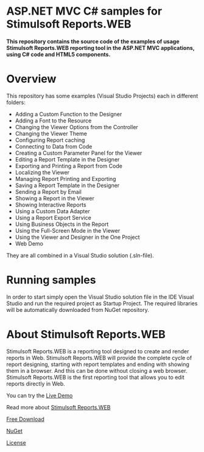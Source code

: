 # ASP.NET MVC C# samples for Stimulsoft Reports.WEB

#### This repository contains the source code of the examples of usage Stimulsoft Reports.WEB reporting tool in the ASP.NET MVC applications, using C# code and HTML5 components.

# Overview
This repository has some examples (Visual Studio Projects) each in different folders:
* Adding a Custom Function to the Designer
* Adding a Font to the Resource
* Changing the Viewer Options from the Controller
* Changing the Viewer Theme
* Configuring Report caching
* Connecting to Data from Code
* Creating a Custom Parameter Panel for the Viewer
* Editing a Report Template in the Designer
* Exporting and Printing a Report from Code
* Localizing the Viewer
* Managing Report Printing and Exporting
* Saving a Report Template in the Designer
* Sending a Report by Email
* Showing a Report in the Viewer
* Showing Interactive Reports
* Using a Custom Data Adapter
* Using a Report Export Service
* Using Business Objects in the Report
* Using the Full-Screen Mode in the Viewer
* Using the Viewer and Designer in the One Project
* Web Demo

They are all combined in a Visual Studio solution (.sln-file).

# Running samples
In order to start simply open the Visual Studio solution file in the IDE Visual Studio and run the required project as Startup Project. The required libraries will be automatically downloaded from NuGet repository.

# About Stimulsoft Reports.WEB
Stimulsoft Reports.WEB is a reporting tool designed to create and render reports in Web. Stimulsoft Reports.WEB will provide the complete cycle of report designing, starting with report templates and ending with showing them in a browser. And this can be done without closing a web browser. Stimulsoft Reports.WEB is the first reporting tool that allows you to edit reports directly in Web.

You can try the [Live Demo](http://demo.stimulsoft.com/#Net)

Read more about [Stimulsoft Reports.WEB](https://www.stimulsoft.com/en/products/reports-web)

[Free Download](https://www.stimulsoft.com/en/downloads)

[NuGet](https://www.nuget.org/packages/Stimulsoft.Reports.Web)

[License](LICENSE.md)
